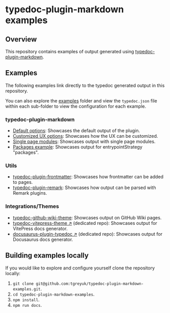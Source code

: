 # typedoc-plugin-markdown examples

## Overview

This repository contains examples of output generated using [typedoc-plugin-markdown](https://typedoc-plugin-markdown.org).

## Examples

The following examples link directly to the typedoc generated output in this repository.

You can also explore the [examples](./examples) folder and view the `typedoc.json` file within each sub-folder to view the configuration for each example.

### typedoc-plugin-markdown

- [Default options](./examples/01-default-options-example/docs/README.md): Showcases the default output of the plugin.
- [Customized UX options](./examples/02-ux-options-example/docs/README.md): Showcases how the UX can be customized.
- [Single page modules](./examples/03-single-page-modules-example/docs/README.md): Showcases output with single page modules.
- [Packages example](./examples/05-packages-example/docs/README.md): Showcases output for entrypointStrategy "packages".

### Utils

- [typedoc-plugin-frontmatter](./examples/08-frontmatter-example/docs/README.md): Showcases how frontmatter can be added to pages.
- [typedoc-plugin-remark](./examples/09-remark-example/docs/README.md): Showcases how output can be parsed with Remark plugins.

### Integrations/Themes

- [typedoc-github-wiki-theme](./wiki): Showcases output on GitHub Wiki pages.
- [typedoc-vitepress-theme ↗️](https://github.com/typedoc-plugin-markdown/typedoc-vitepress-theme-example) (dedicated repo): Showcases output for VitePress docs generator.
- [docusaurus-plugin-typedoc ↗️](https://github.com/typedoc-plugin-markdown/docusaurus-plugin-typedoc-example) (dedicated repo): Showcases output for Docusaurus docs generator.

## Building examples locally

If you would like to explore and configure yourself clone the repository locally:

1. `git clone git@github.com:tgreyuk/typedoc-plugin-markdown-examples.git`.
2. `cd typedoc-plugin-markdown-examples`.
3. `npm install`.
4. `npm run docs`.
